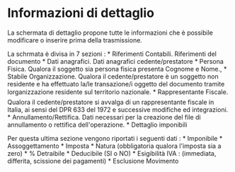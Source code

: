 
# Informazioni di dettaglio

La schermata di dettaglio propone tutte le informazioni che è possibile modificare o inserire prima della trasmissione.

La schrmata è divisa in 7 sezioni : 
\* Riferimenti Contabili. Riferimenti del documento
\* Dati anagrafici. Dati anagrafici cedente/prestatore
\* Persona Fisica. Qualora il soggetto sia persona fisica presenta Cognome e Nome.,
\* Stabile Organizzazione. Qualora il cedente/prestatore è un soggetto non residente e ha   effettuato la/le transazione/i oggetto del documento tramite lorganizzazione residente sul   territorio nazionale.
\* Rappresentante Fiscale. Qualora il cedente/prestatore si avvalga di un rappresentante fiscale in   Italia, ai sensi del DPR 633 del 1972 e successive modifiche ed integrazioni.
\* Annullamento/Rettifica. Dati necessari per la creazione del file di annullamento o rettifica   dell'operazione.
\* Dettaglio imponibili

Per questa ultima sezione vengono riportati i seguenti dati : 
\* Imponibile
\* Assoggettamento
\* Imposta
\* Natura (obbligatoria qualora l'imposta sia a zero)
\* % Detraibile
\* Deducibile (SI o NO)
\* Esigibilità IVA :  (immediata, differita, scissione dei pagamenti)
\* Esclusione Movimento

